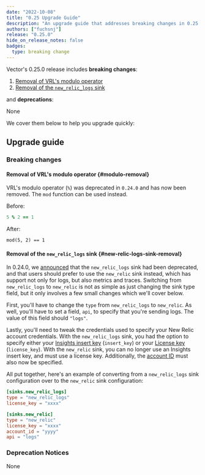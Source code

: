 ```yaml
---
date: "2022-10-08"
title: "0.25 Upgrade Guide"
description: "An upgrade guide that addresses breaking changes in 0.25.0"
authors: ["fuchsnj"]
release: "0.25.0"
hide_on_release_notes: false
badges:
  type: breaking change
---
```


Vector's 0.25.0 release includes **breaking changes**:

1. [Removal of VRL's modulo operator](#modulo-removal)
2. [Removal of the `new_relic_logs` sink](#new-relic-logs-sink-removal)

and **deprecations**:

None

We cover them below to help you upgrade quickly:

## Upgrade guide

### Breaking changes

#### Removal of VRL's modulo operator {#modulo-removal}

VRL's modulo operator (`%`) was deprecated in `0.24.0` and has now been removed. The `mod` function
can be used instead.

Before:

```coffee
5 % 2 == 1
```

After:

```cofee
mod(5, 2) == 1
```

#### Removal of the `new_relic_logs` sink {#new-relic-logs-sink-removal}

In 0.24.0, we [announced][0-24-0-upgrade-guide] that the `new_relic_logs` sink had been deprecated,
and that users should prefer to use the `new_relic` sink instead, which has support not only for
logs, but also metrics and traces.  Switching from `new_relic_logs` to `new_relic` is not as simple
as just changing the sink type field, but it only involves a few small changes which we'll cover
below.

First, you'll have to change the `type` from `new_relic_logs` to `new_relic`. As well, you'll have
to set a field, `api`, to specify that you're sending logs. The value of this field should `"logs"`.

Lastly, you'll need to tweak the credentials used to specify your New Relic account credentials.
With the `new_relic_logs` sink, you had the option to specify either your [Insights insert
key][nr_insights_key] (`insert_key`) or your [License key][nr_license_key] (`license_key`). With the
`new_relic` sink, you can no longer use an Insights insert key, and must use a license key.
Additionally, the [account ID][nr_account_id] must also now be specified.

All put together, here's an example of converting from a `new_relic_logs` sink configuration over to
the `new_relic` sink configuration:

```toml
[sinks.new_relic_logs]
type = "new_relic_logs"
license_key = "xxxx"

[sinks.new_relic]
type = "new_relic"
license_key = "xxxx"
account_id = "yyyy"
api = "logs"
```

[0-24-0-upgrade-guide]: https://vector.dev/highlights/2022-08-16-0-24-0-upgrade-guide/#deprecated-components
[nr_insights_key]: https://docs.newrelic.com/docs/apis/intro-apis/new-relic-api-keys/#insights-insert-key
[nr_license_key]: https://docs.newrelic.com/docs/apis/intro-apis/new-relic-api-keys/#license-key
[nr_account_id]: https://docs.newrelic.com/docs/accounts/accounts-billing/account-structure/account-id/

### Deprecation Notices

None

